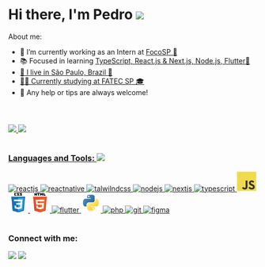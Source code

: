 <h1> Hi there, I'm Pedro <img src="https://i.gifer.com/origin/4a/4affcf8fad1c83191bcf59c52fcd0098_w200.gif" width="60"></h1>

About me:
  - 🔭 I’m currently working as an Intern at <a href="https://www.linkedin.com/company/focosp/mycompany/" target="_blank"> FocoSP 🧡 </a>  
  - 📚 Focused in learning <a href="https://www.typescriptlang.org/" target="_blank"> TypeScript,  <a href="https://react.dev/" target="_blank"> React.js & <a href="https://nextjs.org/" target="_blank">Next.js,  <a href="https://nodejs.org/en/" target="_blank">Node.js, <a href="https://docs.flutter.dev/" target="_blank">Flutter🧠
  - 📌 I live in <a href="https://goo.gl/maps/nLRy6dtq2RVx21xt6/" target="_blank"> São Paulo, Brazil 🔰
  - 👨‍🎓 Currently studying at <a href="https://www.linkedin.com/school/faculdade-de-tecnologia-de-s%C3%A3o-paulo-fatec-sp" target="_blank"/> FATEC SP 🎓 </a> 
  - 💬 Any help or tips are always welcome!
  #
  
<br>

<div>
  <a href="https://github.com/pcppamplona?tab=repositories">
  <img width=auto height="150em" src="https://github-readme-stats.vercel.app/api?username=pcppamplona&show_icons=true&theme=github_dark&include_all_commits=true&count_private=true&hide=contribs"/>
  <img width=auto height="150em" src="https://github-readme-stats.vercel.app/api/top-langs/?username=pcppamplona&layout=compact&theme=github_dark"/>
</div>  
</div>

 #
  
<h3 align="left">Languages and Tools: <img src="https://i.pinimg.com/originals/5d/83/69/5d8369d65e9b8b2987122aac9d5a1e9f.gif" width="30"></h3>
<p align="left"> 
  <a href="https://react.dev/" target="_blank"> <img src="https://www.vectorlogo.zone/logos/reactjs/reactjs-icon.svg" alt="reactjs" width="40" height="40"/> </a>  
<a href="https://reactnative.dev/" target="_blank"> <img src="https://cdn.worldvectorlogo.com/logos/react-native-1.svg" alt="reactnative" width="40" height="40"/> </a>  
  <a href="https://tailwindcss.com/" target="_blank"> <img src="https://www.vectorlogo.zone/logos/tailwindcss/tailwindcss-icon.svg" alt="talwilndcss" width="40" height="40"/> </a>
  <a href="https://nodejs.org/en/" target="_blank"> <img src="https://www.vectorlogo.zone/logos/nodejs/nodejs-icon.svg" alt="nodejs" width="40" height="40"/> </a>  
  <a href="https://nextjs.org/" target="_blank"> <img src="https://www.datocms-assets.com/75941/1657707878-nextjs_logo.png" alt="nextjs" width="40" height="40"/> </a>  
  <a href="https://www.typescriptlang.org/" target="_blank"> <img src="https://cdn.worldvectorlogo.com/logos/typescript.svg" alt="typescript" width="40" height="40"/> </a>  
  <a href="https://developer.mozilla.org/en-US/docs/Web/JavaScript" target="_blank"> <img src="https://raw.githubusercontent.com/devicons/devicon/master/icons/javascript/javascript-original.svg" alt="javascript" width="40" height="40"/> </a>	
  <a href="https://developer.mozilla.org/en-US/docs/Web/CSS/" target="_blank"> <img src="https://raw.githubusercontent.com/devicons/devicon/master/icons/css3/css3-original-wordmark.svg" alt="css3" width="40" height="40"/> </a>
  <a href="https://developer.mozilla.org/en-US/docs/Web/HTML/" target="_blank"> <img src="https://raw.githubusercontent.com/devicons/devicon/master/icons/html5/html5-original-wordmark.svg" alt="html5" width="40" height="40"/> </a> 
  <a href="https://flutter.dev/" target="_blank"> <img src="https://www.vectorlogo.zone/logos/flutterio/flutterio-icon.svg" alt="flutter" width="40" height="40"/> </a>
  <a href="https://www.python.org/" target="_blank"> <img src="https://raw.githubusercontent.com/devicons/devicon/master/icons/python/python-original.svg" alt="python" width="40" height="40"/> </a>
   <a href="https://www.php.net/" target="_blank"> <img src="https://upload.wikimedia.org/wikipedia/commons/2/27/PHP-logo.svg" alt="php" width="40" height="40"/> </a>
   <a href="https://git-scm.com/" target="_blank"> <img src="https://www.vectorlogo.zone/logos/git-scm/git-scm-icon.svg" alt="git" width="40" height="40"/> </a> 
  <a href="https://www.figma.com/" target="_blank"> <img src="https://www.vectorlogo.zone/logos/figma/figma-icon.svg" alt="figma" width="40" height="40"/> </a>
</p>

  #
  
<h3 align="left">Connect with me:</h3>
<div>  
  <a href="https://www.linkedin.com/in/pedro-pamplona-a1348a1a9/" target="_blank"><img src="https://img.shields.io/badge/-LinkedIn-%230077B5?style=for-the-badge&logo=linkedin&logoColor=white" target="_blank"></a> 
 <a href = "mailto:pedrocp010102@gmail.com"><img src="https://img.shields.io/badge/Gmail-D14836?style=for-the-badge&logo=gmail&logoColor=white" target="_blank"></a>
</div>
  
